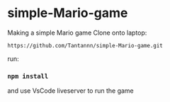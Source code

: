 # simple-Mario-game
Making a simple Mario game
Clone onto laptop:

    https://github.com/Tantannn/simple-Mario-game.git
   
run:

### `npm install`


and use VsCode liveserver to run the game
